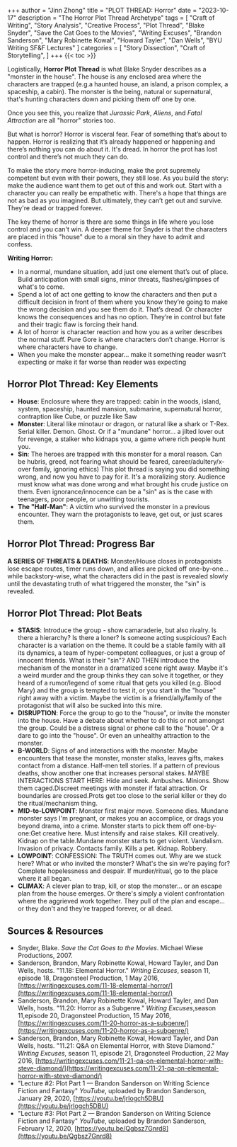 +++
author = "Jinn Zhong"
title = "PLOT THREAD: Horror"
date = "2023-10-17"
description = "The Horror Plot Thread Archetype"
tags = [
    "Craft of Writing",
    "Story Analysis",
    "Creative Process",
    "Plot Thread",
    "Blake Snyder",
    "Save the Cat Goes to the Movies",
    "Writing Excuses",
    "Brandon Sanderson",
    "Mary Robinette Kowal",
    "Howard Tayler",
    "Dan Wells",
    "BYU Writing SF&F Lectures"
]
categories = [
    "Story Dissection",
    "Craft of Storytelling",
]
+++
{{< toc >}}

Logistically, **Horror Plot Thread** is what Blake Snyder describes as a "monster in the house". The house is any enclosed area where the characters are trapped (e.g.a haunted house, an island, a prison complex, a spaceship, a cabin). The monster is the being, natural or supernatural, that's hunting characters down and picking them off one by one.

Once you see this, you realize that _Jurassic Park_, _Aliens_, and _Fatal Attraction_ are all "horror" stories too.

But what is horror? Horror is visceral fear. Fear of something that’s about to happen. Horror is realizing that it’s already happened or happening and there’s nothing you can do about it. It's dread. In horror the prot has lost control and there’s not much they can do.

To make the story more horror-inducing, make the prot supremely competent but even with their powers, they still lose. As you build the story: make the audience want them to get out of this and work out. Start with a character you can really be empathetic with. There's a hope that things are not as bad as you imagined. But ultimately, they can’t get out and survive. They're dead or trapped forever.

The key theme of horror is there are some things in life where you lose control and you can't win. A deeper theme for Snyder is that the characters are placed in this "house" due to a moral sin they have to admit and confess.

**Writing Horror:** 
* In a normal, mundane situation, add just one element that’s out of place. Build anticipation with small signs, minor threats, flashes/glimpses of what's to come.
* Spend a lot of act one getting to know the characters and then put a difficult decision in front of them where you know they’re going to make the wrong decision and you see them do it. That’s dread. Or character knows the consequences and has no option. They’re in control but fate and their tragic flaw is forcing their hand.
* A lot of horror is character reaction and how you as a writer describes the normal stuff. Pure Gore is where characters don’t change. Horror is where characters have to change.
* When you make the monster appear… make it something reader wasn’t expecting or make it far worse than reader was expecting

## Horror Plot Thread: Key Elements
* **House**: Enclosure where they are trapped: cabin in the woods, island, system, spaceship, haunted mansion, submarine, supernatural horror, contraption like Cube, or puzzle like Saw
* **Monster**: Literal like minotaur or dragon, or natural like a shark or T-Rex. Serial killer. Demon. Ghost. Or if a "mundane" horror... a jilted lover out for revenge, a stalker who kidnaps you, a game where rich people hunt you.
* **Sin**: The heroes are trapped with this monster for a moral reason. Can be hubris, greed, not fearing what should be feared, career/adultery/x- over family, ignoring ethics) This plot thread is saying you did something wrong, and now you have to pay for it. It's a moralizing story. Audience must know what was done wrong and what brought his crude justice on them. Even ignorance/innocence can be a "sin" as is the case with teenagers, poor people, or unwitting tourists.
* **The "Half-Man"**: A victim who survived the monster in a previous encounter. They warn the protagonists to leave, get out, or just scares them.

## Horror Plot Thread: Progress Bar
**A SERIES OF THREATS & DEATHS**: Monster/House closes in protagonists lose escape routes, timer runs down, and allies are picked off one-by-one... while backstory-wise, what the characters did in the past is revealed slowly until the devastating truth of what triggered the monster, the "sin" is revealed.

## Horror Plot Thread: Plot Beats

* **STASIS**: Introduce the group - show camaraderie, but also rivalry. Is there a hierarchy? Is there a loner? Is someone acting suspicious? Each character is a variation on the theme. It could be a stable family with all its dynamics, a team of hyper-competent colleagues, or just a group of innocent friends. What is their "sin"? AND THEN introduce the mechanism of the monster in a dramatized scene right away. Maybe it's a weird murder and the group thinks they can solve it together, or they heard of a rumor/legend of some ritual that gets you killed (e.g. Blood Mary) and the group is tempted to test it, or you start in the "house" right away with a victim. Maybe the victim is a friend/ally/family of the protagonist that will also be sucked into this mire.
* **DISRUPTION**: Force the group to go to the "house", or invite the monster into the house. Have a debate about whether to do this or not amongst the group. Could be a distress signal or phone call to the "house". Or a dare to go into the "house". Or even an unhealthy attraction to the monster.
* **B-WORLD**: Signs of and interactions with the monster. Maybe encounters that tease the monster, monster stalks, leaves gifts, makes contact from a distance. Half-men tell stories. If a pattern of previous deaths, show another one that increases personal stakes. MAYBE INTERACTIONS START HERE: Hide and seek. Ambushes. Minions. Show them caged.Discreet meetings with monster if fatal attraction. Or boundaries are crossed.Prots get too close to the serial killer or they do the ritual/mechanism thing.
* **MID-to-LOWPOINT**: Monster first major move. Someone dies. Mundane monster says I'm pregnant, or makes you an accomplice, or drags you beyond drama, into a crime. Monster starts to pick them off one-by-one:Get creative here. Must intensify and raise stakes. Kill creatively. Kidnap on the table.Mundane monster starts to get violent. Vandalism. Invasion of privacy. Contacts family. Kills a pet. Kidnap. Robbery.
* **LOWPOINT**: CONFESSION: The TRUTH comes out. Why are we stuck here? What or who invited the monster? What's the sin we're paying for? Complete hopelessness and despair. If murder/ritual, go to the place where it all began.
* **CLIMAX**: A clever plan to trap, kill, or stop the monster... or an escape plan from the house emerges. Or there's simply a violent confrontation where the aggrieved work together. They pull of the plan and escape... or they don't and they're trapped forever, or all dead.

## Sources & Resources
* Snyder, Blake. _Save the Cat Goes to the Movies_. Michael Wiese Productions, 2007.
* Sanderson, Brandon, Mary Robinette Kowal, Howard Tayler, and Dan Wells, hosts. "11.18: Elemental Horror." _Writing Excuses_, season 11, episode 18, Dragonsteel Production, 1 May 2016, [https://writingexcuses.com/11-18-elemental-horror/](https://writingexcuses.com/11-18-elemental-horror/)
* Sanderson, Brandon, Mary Robinette Kowal, Howard Tayler, and Dan Wells, hosts. "11.20: Horror as a Subgenre." _Writing Excuses_,season 11,episode 20, Dragonsteel Production, 15 May 2016, [https://writingexcuses.com/11-20-horror-as-a-subgenre/](https://writingexcuses.com/11-20-horror-as-a-subgenre/)
* Sanderson, Brandon, Mary Robinette Kowal, Howard Tayler, and Dan Wells, hosts. "11.21: Q&A on Elemental Horror, with Steve Diamond." _Writing Excuses_, season 11, episode 21, Dragonsteel Production, 22 May 2016, [https://writingexcuses.com/11-21-qa-on-elemental-horror-with-steve-diamond/](https://writingexcuses.com/11-21-qa-on-elemental-horror-with-steve-diamond/)
* "Lecture #2: Plot Part 1 — Brandon Sanderson on Writing Science Fiction and Fantasy" _YouTube_, uploaded by Brandon Sanderson, January 29, 2020, [https://youtu.be/jrIogch5DBU](https://youtu.be/jrIogch5DBU)
* "Lecture #3: Plot Part 2 — Brandon Sanderson on Writing Science Fiction and Fantasy" _YouTube_, uploaded by Brandon Sanderson, February 12, 2020, [https://youtu.be/Qgbsz7Gnrd8](https://youtu.be/Qgbsz7Gnrd8)
